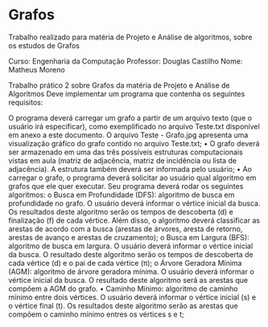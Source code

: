 # Grafos
Trabalho realizado para matéria de Projeto e Análise de algoritmos, sobre os estudos de Grafos

Curso: Engenharia da Computação
Professor: Douglas Castilho
Nome: Matheus Moreno

Trabalho prático 2 sobre Grafos da matéria de Projeto e Análise de Algoritmos
Deve implementar um programa que contenha os seguintes requisitos:

O programa deverá carregar um grafo a partir de um arquivo texto (que o usuário
irá especificar), como exemplificado no arquivo Teste.txt disponível em anexo a este
documento. O arquivo Teste - Grafo.jpg apresenta uma visualização gráfico do grafo
contido no arquivo Teste.txt;
• O grafo deverá ser armazenado em uma das três possíveis estruturas
computacionais vistas em aula (matriz de adjacência, matriz de incidência ou lista
de adjacência). A estrutura também deverá ser informada pelo usuário;
• Ao carregar o grafo, o programa deverá solicitar ao usuário qual algoritmo em
grafos que ele quer executar. Seu programa deverá rodar os seguintes algoritmos:
o Busca em Profundidade (DFS): algoritmo de busca em profundidade no
grafo. O usuário deverá informar o vértice inicial da busca. Os resultados
deste algoritmo serão os tempos de descoberta (d) e finalização (f) de cada
vértice. Além disso, o algoritmo deverá classificar as arestas de acordo com a
busca (arestas de árvores, aresta de retorno, arestas de avanço e arestas de
cruzamento);
o Busca em Largura (BFS): algoritmo de busca em largura. O usuário deverá
informar o vértice inicial da busca. O resultado deste algoritmo serão os
tempos de descoberta de cada vértice (d) e o pai de cada vértice (π);
o Árvore Geradora Mínima (AGM): algoritmo de árvore geradora mínima. O
usuário deverá informar o vértice inicial da busca. O resultado deste
algoritmo será as arestas que compõem a AGM do grafo.
• Caminho Mínimo: algoritmo de caminho mínimo entre dois vértices. O
usuário deverá informar o vértice inicial (s) e o vértice final (t). Os resultados
deste algoritmo serão as arestas que compõem o caminho mínimo entres os
vértices s e t;

